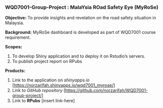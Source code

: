 ### WQD7001-Group-Project : MalaYsia ROad Safety Eye (MyRoSe)

**Objective:** To provide insights and revelation on the road safety situation in Malaysia.

**Background:** MyRoSe dashboard is developed as part of WQD7001 course requirement. 

**Scopes:**
1. To develop Shiny application and to deploy it on Rstudio’s servers.
2. To publish project report on RPubs

**Products:**
1. Link to the application on *shinyapps.io* [https://norzarifah.shinyapps.io/wqd7001_myrose/]
2. Link to *GitHub repository* [https://github.com/norzarifah/WQD7001-group-project/] 
3. Link to **RPubs** [insert link-here]

